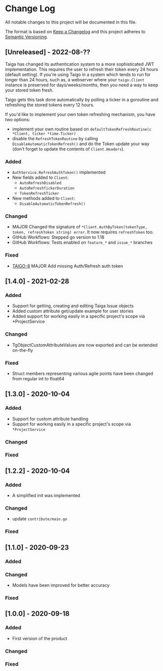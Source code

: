 # Change Log
All notable changes to this project will be documented in this file.
 
The format is based on [Keep a Changelog](http://keepachangelog.com/)
and this project adheres to [Semantic Versioning](http://semver.org/).
 
## [Unreleased] - 2022-08-??
 
Taiga has changed its authentication system to a more sophisticated JWT implementation. This requires the user to refresh their token every 24 hours (default setting). If you're using Taigo in a system which tends to run for longer than 24 hours, such as, a webserver where your `taigo.Client` instance is preserved for days/weeks/months, then you need a way to keep your stored token fresh.

Taigo gets this task done automatically by polling a ticker in a goroutine and refreshing the stored tokens every 12 hours.

If you'd like to implement your own token refreshing mechanism, you have two options:
- implement your own routine based on `defaultTokenRefreshRoutine(c *Client, ticker *time.Ticker)`
- disable the `RefreshTokenRoutine` by calling `DisableAutomaticTokenRefresh()` and do the Token update your way (don't forget to update the contents of `Client.Headers`).
 
### Added
- `AuthService.RefreshAuthToken()` implemented
- New fields added to `Client`:
  - `AutoRefreshDisabled`
  - `AutoRefreshTickerDuration`
  - `TokenRefreshTicker`
- New methods added to `Client`:
  - `DisableAutomaticTokenRefresh()`

### Changed

- MAJOR Changed the signature of `*Client.AuthByToken(tokenType, token, refreshToken string) error`.
  It now requires `refreshToken` too.
- GitHub Workflows: Stepped go version to 1.18
- GitHub Workflows: Tests enabled on `feature_*` and `issue_*` branches
 
### Fixed

- [TAIGO-8](https://github.com/theriverman/taigo/issues/8)
  MAJOR Add missing Auth/Refresh auth token

## [1.4.0] - 2021-02-28
 
### Added

- Support for getting, creating and editing Taiga Issue objects
- Added custom attribute get/update example for user stories
- Added support for working easily in a specific project's scope via *ProjectService

### Changed

- TgObjectCustomAttributeValues are now exported and can be extended on-the-fly

### Fixed

- Struct members representing various agile points have been changed from regular int to float64

## [1.3.0] - 2020-10-04
 
### Added

- Support for custom attribute handling
- Support for working easily in a specific project's scope via `*ProjectService`

### Changed

### Fixed

## [1.2.2] - 2020-10-04
 
### Added

- A simplified init was implemented

### Changed

- update `contribute/main.go`

### Fixed

## [1.1.0] - 2020-09-23
  
### Added

### Changed
  
- Models have been improved for better accuracy
 
### Fixed

## [1.0.0] - 2020-09-18
 
### Added

- First version of the product

### Changed

### Fixed
